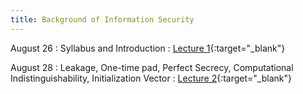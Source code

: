 ```yaml
---
title: Background of Information Security
---
```


August 26
: Syllabus and Introduction
  : [Lecture 1](slides/Lecture1.pptx){:target="_blank"}

August 28
: Leakage, One-time pad, Perfect Secrecy, Computational Indistinguishability, Initialization Vector
  : [Lecture 2](slides/Lecture2.pptx){:target="_blank"}
